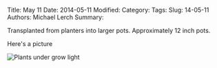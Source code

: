 Title: May 11
Date: 2014-05-11
Modified:
Category:
Tags:
Slug: 14-05-11
Authors: Michael Lerch
Summary:

Transplanted from planters into larger pots.  Approximately 12 inch pots.

Here's a picture

![Plants under grow light]({filename}/images/0511141659-400x400.jpg)
